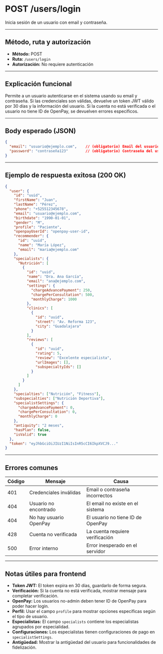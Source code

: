 # POST /users/login

Inicia sesión de un usuario con email y contraseña.

---

## Método, ruta y autorización
- **Método:** POST
- **Ruta:** `/users/login`
- **Autorización:** No requiere autenticación

---

## Explicación funcional
Permite a un usuario autenticarse en el sistema usando su email y contraseña. Si las credenciales son válidas, devuelve un token JWT válido por 30 días y la información del usuario. Si la cuenta no está verificada o el usuario no tiene ID de OpenPay, se devuelven errores específicos.

---

## Body esperado (JSON)
```json
{
  "email": "usuario@ejemplo.com",    // (obligatorio) Email del usuario
  "password": "contraseña123"        // (obligatorio) Contraseña del usuario
}
```

---

## Ejemplo de respuesta exitosa (200 OK)
```json
{
  "user": {
    "id": "uuid",
    "firstName": "Juan",
    "lastName": "Pérez",
    "phone": "+525512345678",
    "email": "usuario@ejemplo.com",
    "birthdate": "1990-01-01",
    "gender": "M",
    "profile": "Paciente",
    "openpayUserId": "openpay-user-id",
    "recommender": {
      "id": "uuid",
      "name": "María López",
      "email": "maria@ejemplo.com"
    },
    "specialists": {
      "Nutrición": [
        {
          "id": "uuid",
          "name": "Dra. Ana García",
          "email": "ana@ejemplo.com",
          "settings": {
            "chargeAdvancePayment": 250,
            "chargePerConsultation": 500,
            "monthlyCharge": 1000
          },
          "clinics": [
            {
              "id": "uuid",
              "street": "Av. Reforma 123",
              "city": "Guadalajara"
            }
          ],
          "reviews": [
            {
              "id": "uuid",
              "rating": 5,
              "review": "Excelente especialista",
              "urlImages": [],
              "subspecialtyIds": []
            }
          ]
        }
      ]
    },
    "specialties": ["Nutrición", "Fitness"],
    "subspecialties": ["Nutrición Deportiva"],
    "specialistSettings": {
      "chargeAdvancePayment": 0,
      "chargePerConsultation": 0,
      "monthlyCharge": 0
    },
    "antiquity": "2 meses",
    "hasPlan": false,
    "isValid": true
  },
  "token": "eyJhbGciOiJIUzI1NiIsInR5cCI6IkpXVCJ9..."
}
```

---

## Errores comunes
| Código | Mensaje                        | Causa                                 |
|--------|--------------------------------|---------------------------------------|
| 401    | Credenciales inválidas          | Email o contraseña incorrectos        |
| 404    | Usuario no encontrado           | El email no existe en el sistema      |
| 404    | No hay usuario OpenPay          | El usuario no tiene ID de OpenPay     |
| 428    | Cuenta no verificada            | La cuenta requiere verificación       |
| 500    | Error interno                   | Error inesperado en el servidor       |

---

## Notas útiles para frontend
- **Token JWT:** El token expira en 30 días, guardarlo de forma segura.
- **Verificación:** Si la cuenta no está verificada, mostrar mensaje para completar verificación.
- **OpenPay:** Los usuarios no-admin deben tener ID de OpenPay para poder hacer login.
- **Perfil:** Usar el campo `profile` para mostrar opciones específicas según el tipo de usuario.
- **Especialistas:** El campo `specialists` contiene los especialistas agrupados por especialidad.
- **Configuraciones:** Los especialistas tienen configuraciones de pago en `specialistSettings`.
- **Antigüedad:** Mostrar la antigüedad del usuario para funcionalidades de fidelización. 